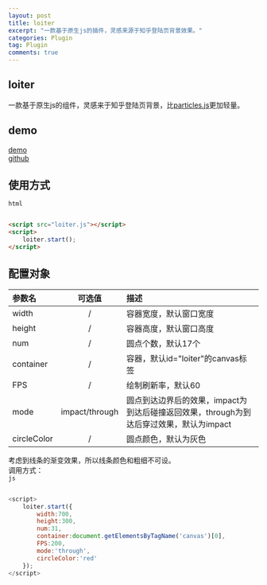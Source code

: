 ```yaml
---
layout: post
title: loiter
excerpt: "一款基于原生js的插件，灵感来源于知乎登陆页背景效果。"
categories: Plugin
tag: Plugin
comments: true
---
```


## loiter
一款基于原生js的组件，灵感来于知乎登陆页背景，比[particles.js](https://github.com/VincentGarreau/particles.js)更加轻量。  

## demo
[demo](http://www.chengfeilong.com/loiter.js)  
[github](https://github.com/wangpengfei15975/loiter.js)

## 使用方式
`html`

```html

<script src="loiter.js"></script>
<script>
    loiter.start();
</script>
```

## 配置对象

| 参数名         | 可选值         | 描述                          |
|:------------- |:-------------:|:-----------------------------|
| width         | /             |容器宽度，默认窗口宽度            |
| height        | /             |容器高度，默认窗口高度            |
| num           | /             |圆点个数，默认17个               |
| container     | /             |容器，默认id="loiter"的canvas标签|
| FPS           | /             |绘制刷新率，默认60               |
| mode          | impact/through |圆点到达边界后的效果，impact为到达后碰撞返回效果，through为到达后穿过效果，默认为impact|
| circleColor   | /             |圆点颜色，默认为灰色              |

考虑到线条的渐变效果，所以线条颜色和粗细不可设。  
调用方式：  
`js`

```js

<script>
    loiter.start({
        width:700,
        height:300,
        num:31,
        container:document.getElementsByTagName('canvas')[0],
        FPS:200,
        mode:'through',
        circleColor:'red'
    });
</script>
```